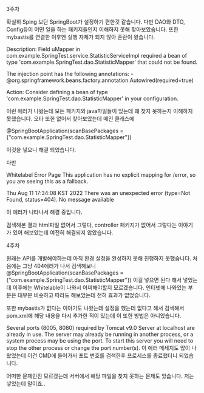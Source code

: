 3주차

확실히 Sping 보단 SpringBoot가 설정하기 편한것 같습니다. 다만 DAO와 DTO, Config등이 어떤 일을 하는 패키지들인지 이해하지 못해 찾아보았습니다. 또한 mybastis를 연결한 이후엔 실행 자체가 되지 않아 혼란이 왔습니다.

Description: Field uMapper in com.example.SpringTest.service.StatisticServiceImpl required a bean of type 'com.example.SpringTest.dao.StatisticMapper' that could not be found.

The injection point has the following annotations: - @org.springframework.beans.factory.annotation.Autowired(required=true)

Action: Consider defining a bean of type 'com.example.SpringTest.dao.StatisticMapper' in your configuration.

이런 에러가 나왔는데 모든 패키지와 java파일들이 있는데 왜 찾지 못하는지 이해하지 못했습니다. 오타 또한 없어서 찾아보았는데 메인 클래스에

@SpringBootApplication(scanBasePackages = {"com.example.SpringTest.dao.StatisticMapper"})

이것을 넣으니 해결 되었습니다.

다만

Whitelabel Error Page This application has no explicit mapping for /error, so you are seeing this as a fallback.

Thu Aug 11 17:34:08 KST 2022 There was an unexpected error (type=Not Found, status=404). No message available

이 에러가 나타나서 해결 중입니다.

검색해본 결과 html파일 없어서 그렇다, controller 패키지가 없어서 그렇다는 이야기가 있어 해보았는데 여전히 해결되지 않았습니다.


4주차

원래는 API를 개발해야하는데 아직 환경 설정을 완성하지 못해 진행하지 못했습니다.
처음에는 그냥 404에러가 나서 검색해보니 
@SpringBootApplication(scanBasePackages = {"com.example.SpringTest.dao.StatisticMapper"})
이걸 넣으면 된다 해서 넣었는데 이후에는 Whitelable이 나와서 어찌해야할지 모르겠습니다.
인터넷에 나와있는 부분은 대부분 비슷하고 따라도 해보았는데 전혀 효과가 없었습니다.

또한 mybastis가 없다는 이야기도 나왔는데 설정을 했는데 없다고 해서 검색해서 pom.xml에 해당 내용을 다시 추가한 적이 있는데 이 또한 방법은 아니었습니다.

Several ports (8005, 8080) required by Tomcat v9.0 Server at localhost are already in use. The server may already be running in another process, or a system process may be using the port. To start this server you will need to stop the other process or change the port number(s).
이 에러 메세지도 많이 나왔었는데 이건 CMD에 들어가서 포트 번호를 검색한후 프로세스를 종료했더니 되었습니다.

어떠한 문제인진 모르겠는데 서버에서 해당 파일을 찾지 못하는 문제도 있습니다. 저는 넣었는데 말이죠..
